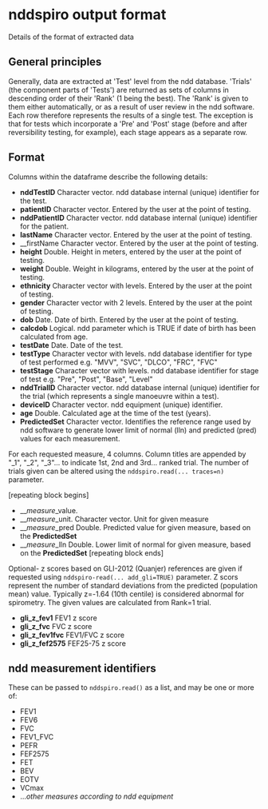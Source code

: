 # nddspiro output format

Details of the format of extracted data 

## General principles

Generally, data are extracted at 'Test' level from the ndd database.
'Trials' (the component parts of 'Tests') are returned as sets of columns in descending order of their 'Rank' (1 being the best). The 'Rank' is given to them either automatically, or as a result of user review in the ndd software.
Each row therefore represents the results of a single test. The exception is that for tests which incorporate a 'Pre' and 'Post' stage (before and after reversibility testing, for example), each stage appears as a separate row. 

## Format

Columns within the dataframe describe the following details:
* __nddTestID__ Character vector. ndd database internal (unique) identifier for the test.
* __patientID__ Character vector. Entered by the user at the point of testing.
* __nddPatientID__ Character vector. ndd database internal (unique) identifier for the patient.
* __lastName__ Character vector. Entered by the user at the point of testing.
* __firstName Character vector. Entered by the user at the point of testing.
* __height__ Double. Height in meters, entered by the user at the point of testing.
* __weight__ Double. Weight in kilograms, entered by the user at the point of testing.
* __ethnicity__ Character vector with levels. Entered by the user at the point of testing.
* __gender__ Character vector with 2 levels. Entered by the user at the point of testing.
* __dob__ Date. Date of birth. Entered by the user at the point of testing.
* __calcdob__ Logical. ndd parameter which is TRUE if date of birth has been calculated from age.
* __testDate__ Date. Date of the test.
* __testType__ Character vector with levels. ndd database identifier for type of test performed e.g. "MVV", "SVC", "DLCO", "FRC", "FVC"
* __testStage__ Character vector with levels. ndd database identifier for stage of test e.g. "Pre", "Post", "Base", "Level"
* __nddTrialID__ Character vector. ndd database internal (unique) identifier for the trial (which represents a single manoeuvre within a test).
* __deviceID__ Character vector. ndd equipment (unique) identifier.
* __age__ Double. Calculated age at the time of the test (years).
* __PredictedSet__ Character vector. Identifies the reference range used by ndd software to generate lower limit of normal (lln) and predicted (pred) values for each measurement.

For each requested measure, 4 columns. Column titles are appended by "_1", "_2", "_3"... to indicate 1st, 2nd and 3rd... ranked trial. The number of trials given can be altered using the `nddspiro.read(... traces=n)` parameter.

[repeating block begins]
* __*measure*_value. 
* __*measure*_unit. Character vector. Unit for given measure
* __*measure*_pred Double. Predicted value for given measure, based on the __PredictedSet__
* __*measure*_lln Double. Lower limit of normal for given measure, based on the __PredictedSet__
[repeating block ends]

Optional- z scores based on GLI-2012 (Quanjer) references are given if requested using `nddspiro-read(... add_gli=TRUE)` parameter. Z scors represent the number of standard deviations from the predicted (population mean) value. Typically z=-1.64 (10th centile) is considered abnormal for spirometry. The given values are calculated from Rank=1 trial. 
* __gli_z_fev1__ FEV1 z score
* __gli_z_fvc__ FVC z score
* __gli_z_fev1fvc__ FEV1/FVC z score
* __gli_z_fef2575__ FEF25-75 z score

## ndd measurement identifiers
These can be passed to `nddspiro.read()` as a list, and may be one or more of:
* FEV1
* FEV6
* FVC
* FEV1_FVC
* PEFR
* FEF2575
* FET
* BEV
* EOTV
* VCmax
* ...*other measures according to ndd equipment*